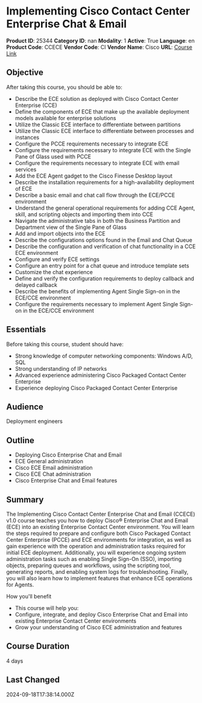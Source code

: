 # Implementing Cisco Contact Center Enterprise Chat & Email

**Product ID**: 25344
**Category ID**: nan
**Modality**: 1
**Active**: True
**Language**: en
**Product Code**: CCECE
**Vendor Code**: CI
**Vendor Name**: Cisco
**URL**: [Course Link](https://www.fastlaneus.com/course/cisco-ccece)

## Objective
After taking this course, you should be able to:



- Describe the ECE solution as deployed with Cisco Contact Center Enterprise (CCE)
- Define the components of ECE that make up the available deployment models available for enterprise solutions
- Utilize the Classic ECE interface to differentiate between partitions
- Utilize the Classic ECE interface to differentiate between processes and instances
- Configure the PCCE requirements necessary to integrate ECE
- Configure the requirements necessary to integrate ECE with the Single Pane of Glass used with PCCE
- Configure the requirements necessary to integrate ECE with email services
- Add the ECE Agent gadget to the Cisco Finesse Desktop layout
- Describe the installation requirements for a high-availability deployment of ECE
- Describe a basic email and chat call flow through the ECE/PCCE environment
- Understand the general operational requirements for adding CCE Agent, skill, and scripting objects and importing them into CCE
- Navigate the administrative tabs in both the Business Partition and Department view of the Single Pane of Glass
- Add and import objects into the ECE
- Describe the configurations options found in the Email and Chat Queue
- Describe the configuration and verification of chat functionality in a CCE ECE environment
- Configure and verify ECE settings
- Configure an entry point for a chat queue and introduce template sets
- Customize the chat experience
- Define and verify the configuration requirements to deploy callback and delayed callback
- Describe the benefits of implementing Agent Single Sign-on in the ECE/CCE environment
- Configure the requirements necessary to implement Agent Single Sign-on in the ECE/CCE environment

## Essentials
Before taking this course, student should have:



- Strong knowledge of computer networking components: Windows A/D, SQL
- Strong understanding of IP networks
- Advanced experience administering Cisco Packaged Contact Center Enterprise
- Experience deploying Cisco Packaged Contact Center Enterprise

## Audience
Deployment engineers

## Outline
- Deploying Cisco Enterprise Chat and Email
- ECE General administration
- Cisco ECE Email administration
- Cisco ECE Chat administration
- Cisco Enterprise Chat and Email features

## Summary
The Implementing Cisco Contact Center Enterprise Chat and Email (CCECE) v1.0 course teaches you how to deploy Cisco® Enterprise Chat and Email (ECE) into an existing Enterprise Contact Center environment. You will learn the steps required to prepare and configure both Cisco Packaged Contact Center Enterprise (PCCE) and ECE environments for integration, as well as gain experience with the operation and administration tasks required for initial ECE deployment. Additionally, you will experience ongoing system administration tasks such as enabling Single Sign-On (SSO), importing objects, preparing queues and workflows, using the scripting tool, generating reports, and enabling system logs for troubleshooting. Finally, you will also learn how to implement features that enhance ECE operations for Agents. 

How you'll benefit



- This course will help you:
- Configure, integrate, and deploy Cisco Enterprise Chat and Email into existing Enterprise Contact Center environments
- Grow your understanding of Cisco ECE administration and features

## Course Duration
4 days

## Last Changed
2024-09-18T17:38:14.000Z
